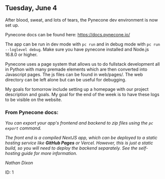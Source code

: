 ## Tuesday, June 4

After blood, sweat, and lots of tears, the Pynecone dev environment is now set up. 

Pynecone docs can be found here: https://docs.pynecone.io/

The app can be run in dev mode with `pc run` and in debug mode with `pc run --loglevel debug`. 
Make sure you have pynecone installed and Node.js 16.8.0 or higher. 

Pynecone uses a page system that allows us to do fullstack development all in Python with many premade elements which are then converted into Javascript pages. The js files can be found in web/pages/.
The web directory can be left alone but can be useful for debugging. 

My goals for tomorrow include setting up a homepage with our project description and goals.
My goal for the end of the week is to have these logs to be visible on the website. 

### From Pynecone docs: 
*You can export your app's frontend and backend to zip files using the `pc export` command.* 

*The front end is a compiled NextJS app, which can be deployed to a static hosting service like **GitHub Pages** or Vercel. However, this is just a static build, so you will need to deploy the backend separately. See the self-hosting guide for more information.*

*Nathan Dixon*

ID: 1